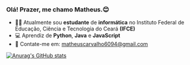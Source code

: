 ### Olá! Prazer, me chamo Matheus.😊

- 👨‍🎓 Atualmente sou **estudante** de **informática** no Instituto Federal de Educação, Ciência e Tecnologia do Ceará **(IFCE)**
- 💻 Aprendiz de **Python**, **Java** e **JavaScript**
- 📧 Contate-me em: matheuscarvalho6094@gmail.com

[![Anurag's GitHub stats](https://github-readme-stats.vercel.app/api?username=matheussdcarvalho)](https://github.com/matheussdcarvalho/github-readme-stats)
